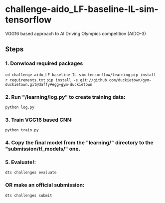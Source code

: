 # challenge-aido_LF-baseline-IL-sim-tensorflow
VGG16 based approach to AI Driving Olympics competition (AIDO-3)

## Steps
### 1. Donwload required packages 
`cd challenge-aido_LF-baseline-IL-sim-tensorflow/learning`
`pip install -r requirements.txt`
`pip install -e git://github.com/duckietown/gym-duckietown.git@daffy#egg=gym-duckietown`

### 2. Run "/learning/log.py" to create training data:
`python log.py`

### 3. Train VGG16 based CNN:
`python train.py`

### 4. Copy the final model from the "learning/" directory to the "submission/tf_models/" one.

### 5. Evaluate!:
`dts challenges evaluate`

### OR make an official submission:
`dts challenges submit`

